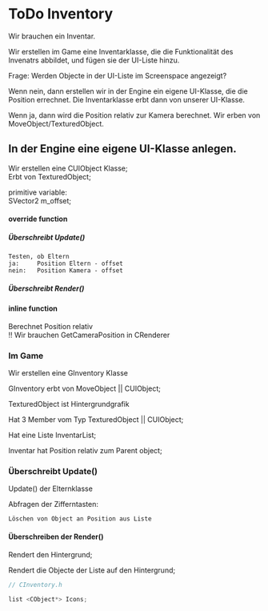 # ToDo Inventory

Wir brauchen ein Inventar.  

Wir erstellen im Game eine Inventarklasse, die die Funktionalität des Invenatrs abbildet, und fügen sie der UI-Liste hinzu.

Frage: Werden Objecte in der UI-Liste im Screenspace angezeigt?

Wenn nein, dann erstellen wir in der Engine ein eigene UI-Klasse, die die Position errechnet.
Die Inventarklasse erbt dann von unserer UI-Klasse.

Wenn ja, dann wird die Position relativ zur Kamera berechnet. Wir erben von MoveObject/TexturedObject.

## In der Engine eine eigene UI-Klasse anlegen.

Wir erstellen eine CUIObject Klasse;  
Erbt von TexturedObject;

primitive variable:  
SVector2 m_offset;

#### override function

##### Überschreibt Update()

    Testen, ob Eltern
    ja:     Position Eltern - offset
    nein:   Position Kamera - offset

##### Überschreibt Render()

#### inline function

Berechnet Position relativ  
!! Wir brauchen GetCameraPosition in CRenderer

### Im Game

Wir erstellen eine GInventory Klasse

GInventory erbt von MoveObject || CUIObject;

TexturedObject ist Hintergrundgrafik

Hat 3 Member vom Typ TexturedObject || CUIObject;

Hat eine Liste InventarList;

Inventar hat Position relativ zum Parent object;

### Überschreibt Update()

Update() der Elternklasse

Abfragen der Zifferntasten:

    Löschen von Object an Position aus Liste

#### Überschreiben der Render()

Rendert den Hintergrund;

Rendert die Objecte der Liste auf den Hintergrund;

```cpp
// CInventory.h

list <CObject*> Icons;

```
